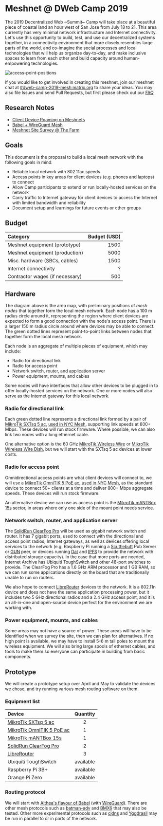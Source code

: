 Meshnet @ DWeb Camp 2019
========================

The 2019 Decentralized Web ~Summit~ Camp will take place at a beautiful piece of coastal land an hour west of San Jose from July 18 to 21.
This area currently has very minimal network infrastructure and Internet connectivity.
Let's use this opportunity to build, test, and use our decentralized systems together,
in a connectivity environment that more closely resembles large parts of the world,
and co-imagine the social processes and local technologies that will help us organize day-to-day,
and make inclusive spaces to learn from each other and build capacity around human-empowering technologies.

![access-point-positions](images/access-point-positions.png?raw=true)

If you would like to get involved in creating this meshnet, join our meshnet chat at [#dweb-camp-2019-mesh:matrix.org](https://riot.im/app/#/room/#dweb-camp-2019-mesh:matrix.org) to share your ideas. You may also file Issues and send Pull Requests, but first please check out our [FAQ](FAQ.md).

## Research Notes

- [Client Device Roaming on Meshnets](research/client-device-roaming-on-meshnets.md)
- [Babel + WireGuard Mesh](research/babel-wireguard-mesh.md)
- [Meshnet Site Survey @ The Farm](research/site-survey/README.md)

## Goals

This document is the proposal to build a local mesh network with the following goals in mind:

- Reliable local network with 802.11ac speeds
- Access points in key areas for client devices (e.g. phones and laptops) to connect
- Allow Camp participants to extend or run locally-hosted services on the network
- Carry traffic to Internet gateway for client devices to access the Internet with limited bandwidth and reliability
- Document setup and learnings for future events or other groups

## Budget

| Category                        | Budget (USD) |
|:--------------------------------|-------------:|
| Meshnet equipment (prototype)   | 1500         |
| Meshnet equipment (production)  | 5000         |
| Misc. hardware (SBCs, cables)   | 1500         |
| Internet connectivity           | ?            |
| Contractor wages (if necessary) | 500          |

## Hardware

The diagram above is the area map, with preliminary positions of _mesh nodes_ that together form the local mesh network.
Each node has a 100 m radius circle around it, representing the region where client devices are expected to form a good connection with the node's access point.
There is a larger 150 m radius circle around where devices may be able to connect. The green dotted lines represent point-to-point links between nodes that together form the local mesh network.

Each node is an aggregate of multiple pieces of equipment, which may include:

- Radio for directional link
- Radio for access point
- Network switch, router, and application server
- Power equipment, mounts, and cables

Some nodes will have interfaces that allow other devices to be plugged in to offer locally-hosted services on the network. 
One or more nodes will also serve as the Internet gateway for this local network.

### Radio for directional link

Each green dotted line represents a directional link formed by a pair of [MikroTik SXTsq 5 ac](https://mikrotik.com/product/sxtsq_5_ac), [used in NYC Mesh](https://docs.nycmesh.net/hardware/sxtsqg5acd/), supporting link speeds at 800+ Mbps.
These devices will run stock firmware.
Where possible, we can also link two nodes with a long ethernet cable.

One alternative option is the 60 GHz [MikroTik Wireless Wire](https://mikrotik.com/product/wireless_wire) or [MikroTik Wireless Wire Dish](https://mikrotik.com/product/wireless_wire_dish), but we will start with the SXTsq 5 ac devices at lower costs.

### Radio for access point

Omnidirectional access points are what client devices will connect to, we will use a [MikroTik OmniTIK 5 PoE ac](https://mikrotik.com/product/rbomnitikpg_5hacd), [used in NYC Mesh](https://docs.nycmesh.net/hardware/mikrotikomnitik5ac/), as the standard device to connect 50+ clients at a time and deliver 800+ Mbps aggregate speeds.
These devices will run stock firmware.

An alternative device we can use as access point is the [MikroTik mANTBox 15s](https://mikrotik.com/product/RB921GS-5HPacD-15S) sector, in areas where only one side of the mount point needs service.

### Network switch, router, and application server

The [SolidRun ClearFog Pro](https://www.solid-run.com/product/SRM6828S00D01GE000P01CE/) will be used as gigabit network switch and router.
It has 7 gigabit ports, used to connect with the directional and access point radios, Internet gateways, as well as devices offering local services to the network (e.g. Raspberry Pi running a [Scuttlebutt](https://www.scuttlebutt.nz) Pub Server or [GUN](https://github.com/amark/gun) peer, or devices running [Dat](https://datproject.org) and [IPFS](https://ipfs.io) to provide the network with distributed storage capacity).
In the case that more ports are needed, Internet Archive has Ubiquiti ToughSwitch and other 48-port switches to provide.
The ClearFog Pro has a 1.6 GHz ARM processor and 1 GB RAM, so we can run some applications directly on the board that are traditionally unable to run on routers.

We also hope to connect [LibreRouter](https://librerouter.org) devices to the network.
It is a 802.11n device and does not have the same application processing power, but it includes two 5 GHz directional radios and a 2.4 GHz access point, and it is an all-in-one and open-source device perfect for the environment we are working with.

### Power equipment, mounts, and cables

Some areas may not have a source of power.
These areas will have to be identified when we survey the site, then we can plan for alternatives.
If no high point is available, we may have to install 5-6 m tall poles to mount the wireless equipment.
We will also bring large spools of ethernet cables, and tools to make them so everyone can participate in building from basic components.

## Prototype

We will create a prototype setup over April and May to validate the devices we chose, and try running various mesh routing software on them.

### Equipment list

| Device                                                                              | Quantity  |
|:------------------------------------------------------------------------------------|:---------:|
| [MikroTik SXTsq 5 ac](https://mikrotik.com/product/sxtsq_5_ac)                      | 2         |
| [MikroTik OmniTIK 5 PoE ac](https://mikrotik.com/product/rbomnitikpg_5hacd)         | 1         |
| [MikroTik mANTBox 15s](https://mikrotik.com/product/RB921GS-5HPacD-15S)             | 1         |
| [SolidRun ClearFog Pro](https://www.solid-run.com/product/SRM6828S00D01GE000P01CE/) | 2         |
| [LibreRouter](https://librerouter.org)                                              | 3         |
| Ubiquiti ToughSwitch                                                                | available | 
| Raspberry Pi 3B+                                                                    | available |
| Orange Pi Zero                                                                      | available |

### Routing protocol

We will start with [Althea's flavour of Babel](https://github.com/althea-mesh/babeld) (with [WireGuard](https://www.wireguard.com/)).
There are other mesh protocols such as [batman-adv](https://www.kernel.org/doc/html/v4.15/networking/batman-adv.html) and [BMX6](https://bmx6.net/projects/bmx6) that may also be tested.
Other more experimental protocols such as [cjdns](https://github.com/cjdelisle/cjdns) and [Yggdrasil](https://yggdrasil-network.github.io/) may be run in parallel to or in parts of the network.
